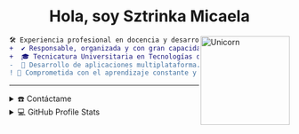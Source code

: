 <h1 align="center"><b>Hola, soy Sztrinka Micaela</b></h1>

<img align="right" width=160px alt="Unicorn" src="https://media1.giphy.com/media/v1.Y2lkPTc5MGI3NjExYnZheDg5MHlxcWRqMWpsd3MyYzh0czNlamc1MW9vcTZ0b25uNjgwaCZlcD12MV9pbnRlcm5hbF9naWZfYnlfaWQmY3Q9cw/Rqp7yGOvZd6qmusC7a/giphy.gif"/>

```diff
🛠️ Experiencia profesional en docencia y desarrollo de software.
+  ✔️ Responsable, organizada y con gran capacidad de aprendizaje autónomo.
+  🎓 Tecnicatura Universitaria en Tecnologías de la Información UTN (en curso).
-  🚀 Desarrollo de aplicaciones multiplataforma.
! 📘 Comprometida con el aprendizaje constante y la mejora continua.
```
-----
<details>
  <summary>☎️ Contáctame</summary>
<div>
  <samp>
    <p align="center">
      <br/>
      <a href="https://www.linkedin.com/in/micaela-daiana-quiroga-sztrinka-a13b83292/" target="blank"><img align="center"
         src="https://img.shields.io/badge/linkedin-%231DA1F2.svg?style=for-the-badge&logo=linkedin&logoColor=white"
         alt="azzar" height="30"/></a>
      <a href="mailto:micaa.sztrinka@gmail.com" target="blank"><img align="center"
         src="https://img.shields.io/badge/gmail-EA4335.svg?style=for-the-badge&logo=gmail&logoColor=white"
         alt="azzar" height="30"/></a>
    </p>
  <p align="center">
      <a href="https://wa.me/+5493425789416" target="blank"><img align="center"
         src="https://img.shields.io/badge/whatsapp-4B7F1.svg?style=for-the-badge&logo=whatsapp&logoColor=white"
         alt="azzar" height="30"/></a>
      <br>
    </p>
  </samp>
</div>
</details>

<details> 
  <summary>💻 GitHub Profile Stats</summary>
  <div>
  <samp>
    <h2 align="center"> Github stats </h2>
      <br/>
    <details open>
  <summary><h3>Languages</h3></summary>
            <p align="center">
        <a href="https://github.com/Sztrinka/">
          <img src="https://github-readme-stats.vercel.app/api/top-langs/?username=Sztrinka&langs_count=6&theme=gruvbox&layout=compact&hide_border=true"
          alt="Sztrinka :: overall Top Langs " /></a>
      </p>
        <p align="center">
          <a href="https://github.com/Sztrinka/">
          <img width="45%" src="https://github-profile-summary-cards.vercel.app/api/cards/repos-per-language?username=Sztrinka&theme=gruvbox&layout=compact&hide_border=true"
          alt="Sztrinka :: Top Langs by repo" />
          <img width="45%" src="https://github-profile-summary-cards.vercel.app/api/cards/most-commit-language?username=Sztrinka&theme=gruvbox&layout=compact&hide_border=true"
          alt="Sztrinka :: Top Langs by commit" />
          </a>
        </p>
</details>
    <details open>
  <summary><h3>stasistic</h3></summary>
        <p align="center">
          <a href="https://github.com/Sztrinka/">
          <img width="49.5%" src="https://github-readme-stats.vercel.app/api?username=Sztrinka&show_icons=true&theme=gruvbox&hide_border=true" />
          <img width="49.5%" src="https://github-readme-streak-stats.herokuapp.com/?user=Sztrinka&theme=gruvbox&hide_border=true" />
          </a>
       </p>
     <br>
     </samp>
  </div>    
</details>
